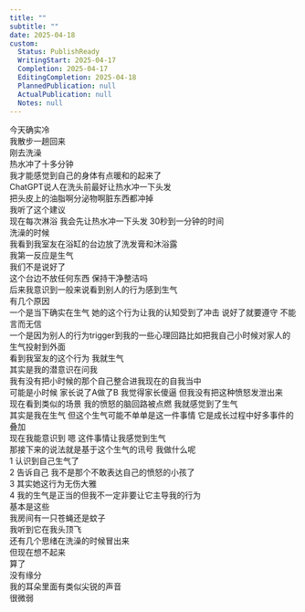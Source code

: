 ```yaml
---
title: ""
subtitle: ""
date: 2025-04-18
custom:
  Status: PublishReady
  WritingStart: 2025-04-17
  Completion: 2025-04-17
  EditingCompletion: 2025-04-18
  PlannedPublication: null
  ActualPublication: null
  Notes: null
---    
```

今天确实冷  
我散步一趟回来  
刚去洗澡  
热水冲了十多分钟  
我才能感觉到自己的身体有点暖和的起来了    
ChatGPT说人在洗头前最好让热水冲一下头发  
把头皮上的油脂啊分泌物啊脏东西都冲掉  
我听了这个建议  
现在每次淋浴 我会先让热水冲一下头发 30秒到一分钟的时间    
洗澡的时候  
我看到我室友在浴缸的台边放了洗发膏和沐浴露  
我第一反应是生气  
我们不是说好了  
这个台边不放任何东西 保持干净整洁吗    
后来我意识到一般来说看到别人的行为感到生气  
有几个原因  
一个是当下确实在生气 她的这个行为让我的认知受到了冲击 说好了就要遵守 不能言而无信  
一个是因为别人的行为trigger到我的一些心理回路比如把我自己小时候对家人的生气投射到外面  
看到我室友的这个行为 我就生气  
其实是我的潜意识在问我  
我有没有把小时候的那个自己整合进我现在的自我当中  
可能是小时候 家长说了A做了B 我觉得家长傻逼 但我没有把这种愤怒发泄出来  
现在看到类似的场景 我的愤怒的脑回路被点燃 我就感觉到了生气  
其实是我在生气 但这个生气可能不单单是这一件事情 它是成长过程中好多事件的叠加     
现在我能意识到 嗯 这件事情让我感觉到生气  
那接下来的说法就是基于这个生气的讯号 我做什么呢  
1 认识到自己生气了  
2 告诉自己 我不是那个不敢表达自己的愤怒的小孩了  
3 其实她这行为无伤大雅  
4 我的生气是正当的但我不一定非要让它主导我的行为  
基本是这些    
我房间有一只苍蝇还是蚊子  
我听到它在我头顶飞    
还有几个思绪在洗澡的时候冒出来  
但现在想不起来  
算了  
没有缘分    
我的耳朵里面有类似尖锐的声音  
很微弱    

